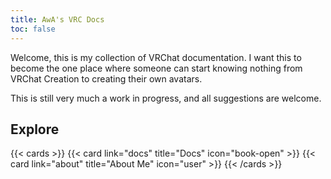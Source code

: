 ```yaml
---
title: AwA's VRC Docs
toc: false
---
```


Welcome, this is my collection of VRChat documentation. I want this to become the one place where someone can start knowing nothing from VRChat Creation to creating their own avatars.

This is still very much a work in progress, and all suggestions are welcome.

## Explore

{{< cards >}}
  {{< card link="docs" title="Docs" icon="book-open" >}}
  {{< card link="about" title="About Me" icon="user" >}}
{{< /cards >}}
